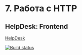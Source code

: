 # 7. Работа с HTTP
## HelpDesk: Frontend

[HelpDesk]()

[![Build status](https://ci.appveyor.com/api/projects/status/kpvbkvqmxp5ew1gi?svg=true)](https://ci.appveyor.com/project/bochkarevatat/helpdeskhw)
